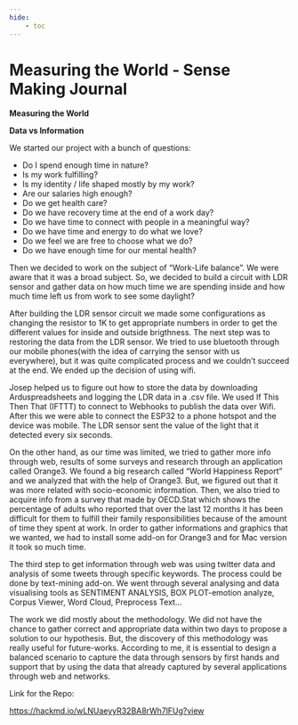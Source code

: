 ```yaml
---
hide:
    - toc
---
```


# Measuring the World - Sense Making Journal


**Measuring the World**

**Data vs Information**

We started our project with a bunch of questions:

- Do I spend enough time in nature?
- Is my work fulfilling?
- Is my identity / life shaped mostly by my work?
- Are our salaries high enough?
- Do we get health care?
- Do we have recovery time at the end of a work day?
- Do we have time to connect with people in a meaningful way?
- Do we have time and energy to do what we love?
- Do we feel we are free to choose what we do?
- Do we have enough time for our mental health?

Then we decided to work on the subject of “Work-Life balance”. We were aware that it was a broad subject. So, we decided to build a circuit with LDR sensor and gather data on how much time we are spending inside and how much time left us from work to see some daylight?

After building the LDR sensor circuit we made some configurations as changing the resistor to 1K to get appropriate numbers in order to get the different values for inside and outside brigthness. The next step was to restoring the data from the LDR sensor. We tried to use bluetooth through our mobile phones(with the idea of carrying the sensor with us everywhere), but it was quite complicated process and we couldn’t succeed at the end. We ended up the decision of using wifi.

Josep helped us to figure out how to store the data by downloading Arduspreadsheets and logging the LDR data in a .csv file. We used If This Then That (IFTTT) to connect to Webhooks to publish the data over Wifi. After this we were able to connect the ESP32 to a phone hotspot and the device was mobile. The LDR sensor sent the value of the light that it detected every six seconds.

On the other hand, as our time was limited, we tried to gather more info through web, results of some surveys and research through an application called Orange3. We found a big research called “World Happiness Report” and we analyzed that with the help of Orange3. But, we figured out that it was more related with socio-economic information. Then, we also tried to acquire info from a survey that made by OECD.Stat which shows the percentage of adults who reported that over the last 12 months it has been difficult for them to fulfill their family responsibilities because of the amount of time they spent at work. In order to gather informations and graphics that we wanted, we had to install some add-on for Orange3 and for Mac version it took so much time.

The third step to get information through web was using twitter data and analysis of some tweets through specific keywords. The process could be done by text-mining add-on. We went through several analysing and data visualising tools as SENTIMENT ANALYSIS, BOX PLOT-emotion analyze, Corpus Viewer, Word Cloud, Preprocess Text…

The work we did mostly about the methodology. We did not have the chance to gather correct and appropriate data within two days to propose a solution to our hypothesis. But, the discovery of this methodology was really useful for future-works. According to me, it is essential to design a balanced scenario to capture the data through sensors by first hands and support that by using the data that already captured by several applications through web and networks.

Link for the Repo:

https://hackmd.io/wLNUaeyyR32BA8rWh7lFUg?view
